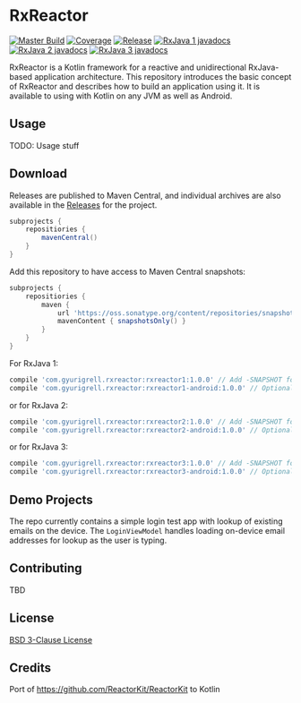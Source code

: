 # RxReactor
[![Master Build](https://github.com/ggrell/RxReactor/actions/workflows/merge_master.yml/badge.svg)](https://github.com/ggrell/RxReactor/actions/workflows/merge_master.yml)
[![Coverage](https://codecov.io/gh/ggrell/RxReactor/branch/main/graph/badge.svg?token=8JHGJPU2M8)](https://codecov.io/gh/ggrell/RxReactor)
[![Release](https://jitpack.io/v/ggrell/RxReactor.svg)](https://jitpack.io/#ggrell/RxReactor) [![RxJava 1 javadocs](https://img.shields.io/badge/Javadocs-RxJava%201-green)](https://jitpack.io/com/github/ggrell/RxReactor/rxreactor1/main-SNAPSHOT/javadoc/) [![RxJava 2 javadocs](https://img.shields.io/badge/Javadocs-RxJava%202-green)](https://jitpack.io/com/github/ggrell/RxReactor/rxreactor2/main-SNAPSHOT/javadoc/) [![RxJava 3 javadocs](https://img.shields.io/badge/Javadocs-RxJava%203-green)](https://jitpack.io/com/github/ggrell/RxReactor/rxreactor3/main-SNAPSHOT/javadoc/)

RxReactor is a Kotlin framework for a reactive and unidirectional RxJava-based application architecture. 
This repository introduces the basic concept of RxReactor and describes how to build an application 
using it. It is available to using with Kotlin on any JVM as well as Android.

## Usage

TODO: Usage stuff

## Download

Releases are published to Maven Central, and individual archives are also available in the 
[Releases](https://github.com/ggrell/RxReactor/releases) for the project.

```groovy
subprojects {
    repositiories {
        mavenCentral()
    }
}
```

Add this repository to have access to Maven Central snapshots:
```groovy
subprojects {
    repositiories {
        maven {
            url 'https://oss.sonatype.org/content/repositories/snapshots/'
            mavenContent { snapshotsOnly() }
        }
    }
}
```

For RxJava 1:
```groovy
compile 'com.gyurigrell.rxreactor:rxreactor1:1.0.0' // Add -SNAPSHOT for snapshot versions
compile 'com.gyurigrell.rxreactor:rxreactor1-android:1.0.0' // Optional, add -SNAPSHOT for snapshot versions
```
or for RxJava 2:
```groovy
compile 'com.gyurigrell.rxreactor:rxreactor2:1.0.0' // Add -SNAPSHOT for snapshot versions
compile 'com.gyurigrell.rxreactor:rxreactor2-android:1.0.0' // Optional, add -SNAPSHOT for snapshot versions
```
or for RxJava 3:
```groovy
compile 'com.gyurigrell.rxreactor:rxreactor3:1.0.0' // Add -SNAPSHOT for snapshot versions
compile 'com.gyurigrell.rxreactor:rxreactor3-android:1.0.0' // Optional, add -SNAPSHOT for snapshot versions
```

## Demo Projects

The repo currently contains a simple login test app with lookup of existing emails on the device.
The `LoginViewModel` handles loading on-device email addresses for lookup as the user is typing.

## Contributing

TBD

## License

[BSD 3-Clause License](https://github.com/ggrell/RxReactor/blob/master/LICENSE)

## Credits

Port of https://github.com/ReactorKit/ReactorKit to Kotlin
